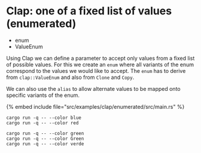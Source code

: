 # Clap: one of a fixed list of values (enumerated)

* enum
* ValueEnum

Using Clap we can define a parameter to accept only values from a fixed list of possible values.
For this we create an `enum` where all variants of the enum correspond to the values we would like to accept.
The `enum` has to derive from `clap::ValueEnum` and also from `Clone` and `Copy`.

We can also use the `alias` to allow alternate values to be mapped onto specific variants of the enum.


{% embed include file="src/examples/clap/enumerated/src/main.rs" %}

```
cargo run -q -- --color blue
cargo run -q -- --color red

cargo run -q -- --color green
cargo run -q -- --color Green
cargo run -q -- --color verde
```



